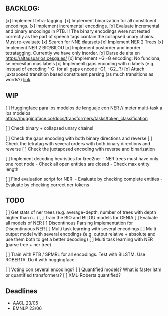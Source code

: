 ## BACKLOG:

[x] Implement tetra-tagging.
[x] Implement binarization for all constituent encodings.
[x] Implement incremental encodings.
[x] Evaluate incremental and binary encodings in PTB.
	!! The binary encodings were not tested correctly as the part of speech tags contain the collapsed unary chains. Must re-evaluate
[x] Search for NNE datasets
[x] Implement NER 2 Trees
[x] Implement NER 2 BIO/BILOU
[x] Implement postorder and inorder tetratagging. Currently we have only inorder.
[x] Darse de alta en https://altausuarios.cesga.es/
[x] Implement +G,-G encoding: No funciona; se necesitan mas labels
[x] Implement gaps encoding with n labels (e.g. instead of encoding '-G' for all gaps encode -G1, -G2...?)
[x] Attach juxtaposed transition based constituent parsing (as much transitions as words?) [link](https://arxiv.org/pdf/2010.14568.pdf)


## WIP
[ ] Huggingface para los modelos de lenguaje con NER // meter multi-task a los modelos https://huggingface.co/docs/transformers/tasks/token_classification

[ ] Check binary + collapsed unary chains!

[ ] Check the gaps encoding with both binary directions and reverse
[ ] Check the tetratag with several orders with both binary directions and reverse
[ ] Check the juxtaposed encoding with reverse and binarization

[ ] Implement decoding heuristics for tree2ner 
	- NER trees must have only one root node
	- Check all open entities are closed
	- Check max entity length

[ ] Find evaluation script for NER:
	- Evaluate by checking complete entities
	- Evaluate by checking correct ner tokens


## TODO

[ ] Get stats of ner trees (e.g. average-depth, number of trees with depth higher than n...)
[ ] Train the BIO and BILOU models for GENIA
[ ] Evaluate all models of NER
[ ] Discontinous Parsing Implementation for Discontinuous NER
[ ] Multi task learning with several encodings
[ ] Multi output model with several encodings (e.g. output relative + absolute and use them both to get a better decoding)
[ ] Multi task learning with NER (parse tree + ner tree)

[ ] Train with PTB / SPMRL for all encodings. Test with BILSTM. Use ROBERTA. Do it with huggingface.

[ ] Voting con several encodings?
[ ] Quantified models? What is faster lstm or quantified transformers?
[ ] XML-Roberta quantified?

## Deadlines
- AACL  23/05
- EMNLP 23/06
